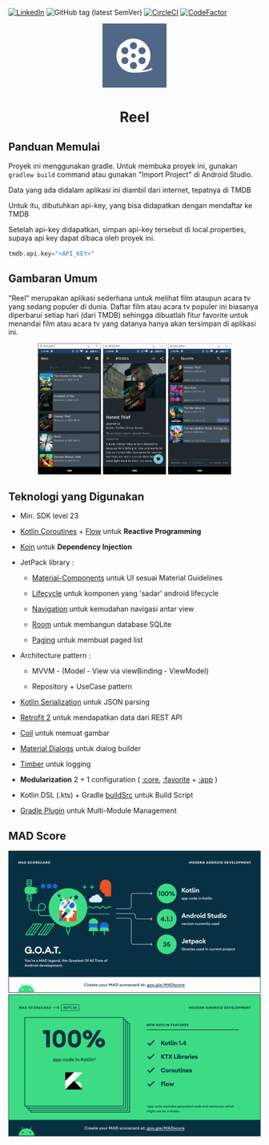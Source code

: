 <!--
 Using https://github.com/othneildrew/Best-README-Template for this README~
-->

[![LinkedIn][linkedin-shield]][linkedin-url] 
![GitHub tag (latest SemVer)](https://img.shields.io/github/v/tag/alvarodwi/reel?color=40BA12&label=version)
[![CircleCI](https://circleci.com/gh/circleci/circleci-docs.svg?style=shield)](https://circleci.com/gh/alvarodwi/Reel)
[![CodeFactor](https://www.codefactor.io/repository/github/alvarodwi/reel/badge)](https://www.codefactor.io/repository/github/alvarodwi/reel)

<p align="center">
    <img src="app/src/main/ic_launcher-playstore.png" alt="Logo" width="128" height="128">
</p>
<h1 align="center">Reel</h1>

<!-- GETTING STARTED -->

## Panduan Memulai

Proyek ini menggunakan gradle. Untuk membuka proyek ini, gunakan
`gradlew build` command atau gunakan "Import Project" di Android Studio.

Data yang ada didalam aplikasi ini diambil dari internet, tepatnya di TMDB

Untuk itu, dibutuhkan api-key, yang bisa didapatkan dengan mendaftar ke TMDB

Setelah api-key didapatkan, simpan api-key tersebut di local.properties, supaya api key dapat dibaca oleh proyek ini.

```kotlin
tmdb.api.key="<API_KEY>"
```

<!-- MARKDOWN LINKS & IMAGES -->

<!-- https://www.markdownguide.org/basic-syntax/#reference-style-links -->

## Gambaran Umum

"Reel" merupakan aplikasi sederhana untuk melihat film ataupun acara tv yang sedang populer di dunia. Daftar film atau acara tv populer ini biasanya diperbarui setiap hari (dari TMDB) sehingga dibuatlah fitur favorite untuk menandai film atau acara tv yang datanya hanya akan tersimpan di aplikasi ini.

<div align="center">
<img src="screenshots/reel_home.png" width="25%" />
<img src="screenshots/reel_detail.png" width="25%" />
<img src="screenshots/reel_favorite.png" width="25%" />
</div>

## Teknologi yang Digunakan

- Min. SDK level 23

- [Kotlin Coroutines](https://github.com/Kotlin/kotlinx.coroutines) + [Flow](https://kotlin.github.io/kotlinx.coroutines/kotlinx-coroutines-core/kotlinx.coroutines.flow/) untuk **Reactive Programming**

- [Koin](https://github.com/InsertKoinIO/koin) untuk **Dependency Injection**

- JetPack library :
  
  - [Material-Components](https://github.com/material-components/material-components-android) untuk UI sesuai Material Guidelines
  
  - [Lifecycle](https://developer.android.com/jetpack/androidx/releases/lifecycle) untuk komponen yang 'sadar' android lifecycle
  
  - [Navigation](https://developer.android.com/jetpack/androidx/releases/navigation) untuk kemudahan navigasi antar view
  
  - [Room](https://developer.android.com/jetpack/androidx/releases/room) untuk membangun database SQLite
  
  - [Paging](https://developer.android.com/jetpack/androidx/releases/paging) untuk membuat paged list

- Architecture pattern :
  
  - MVVM - (Model - View via viewBinding - ViewModel)
  
  - Repository + UseCase pattern

- [Kotlin Serialization](https://github.com/Kotlin/kotlinx.serialization) untuk JSON parsing

- [Retrofit 2](https://github.com/square/retrofit) untuk mendapatkan data dari REST API

- [Coil](https://github.com/coil-kt/coil) untuk memuat gambar

- [Material Dialogs](https://github.com/afollestad/material-dialogs) untuk dialog builder

- [Timber](https://github.com/JakeWharton/timber) untuk logging

- **Modularization** 2 + 1 configuration ( [:core](core/), [:favorite](favorite/) + [:app](app/) )

- Kotlin DSL (.kts) + Gradle [buildSrc](buildSrc/) untuk Build Script

- [Gradle Plugin](buildSrc/src/main/kotlin/me/dicoding/bajp/reel/ReelCustomPlugin.kt) untuk Multi-Module Management

## MAD Score

<img src="screenshots/mad_score_summary.png" />

<img src="screenshots/mad_score_kotlin.png" />

[linkedin-shield]: https://img.shields.io/badge/-LinkedIn-black.svg?style=flat-square&logo=linkedin&colorB=555
[linkedin-url]: https://linkedin.com/in/alvarodwi